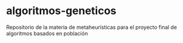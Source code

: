 # algoritmos-geneticos
Repositorio de la materia de metaheurísticas para el proyecto final de algoritmos basados en población
